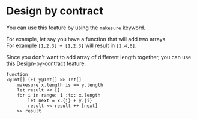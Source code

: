 # Design by contract
You can use this feature by using the `makesure` keyword.

For example, let say you have a function that will add two arrays.  
For example `[1,2,3] + [1,2,3]` will result in `[2,4,6]`. 

Since you don't want to add array of different length together, you can use this Design-by-contract feature.
```
function
x@Int[] (+) y@Int[] >> Int[]
    makesure x.length is == y.length
    let result << []
    for i in range: 1 :to: x.length
        let next = x.{i} + y.{i}
        result << result ++ [next]
    >> result
```